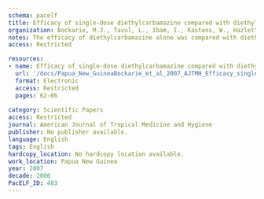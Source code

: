 ```yaml
---
schema: pacelf
title: Efficacy of single-dose diethylcarbamazine compared with diethylcarbamazine combined with albendazole against Wuchereria bancrofti infection in Papua New Guinea
organization: Bockarie, M.J., Tavul, L., Ibam, I., Kastens, W., Hazlett, F., Tisch, D.J., Alpers, M.P., Kazura, J.W.
notes: The efficacy of diethylcarbamazine alone was compared with diethylcarbamazine plus albendazole in residents of an island in Papua New Guinea endemic for Wuchereria bancrofti. There was no statistically significant difference between the two drug regimens in decreasing the microfilaria positive rate at 12 and 24 months after a single-dose treatment with either regimen, e.g., 50.0% clearance of microfilaria at 24 months for diethylcarbamazine alone versus 65.7% clearance of microfilaria for diethylcarbamazine plus albendazole (P > 0.05). In contrast, diethylcarbamazine plus albendazole resulted in a significant decrease in Og4C3 antigen prevalence (17%; P = 0.003) at 24 months whereas diethylcarbamazine did not (10%; P = 0.564). These data showed no statistically significant difference in the efficacy of the two drug regimens in lowering the microfilaria reservoir, but they support the use of diethylcarbamazine combined with albendazole in mass treatment programs on the basis of greater activity against adult worms.
access: Restricted

resources:
- name: Efficacy of single-dose diethylcarbamazine compared with diethylcarbamazine combined with albendazole against Wuchereria bancrofti infection in Papua New Guinea
  url: '/docs/Papua_New_GuineaBockarie_et_al_2007_AJTMH_Efficacy_single_dose_DEC_vs_DECALB_LF_PNG.txt'
  format: Electronic
  access: Restricted
  pages: 62-66
 
category: Scientific Papers
access: Restricted
journal: American Journal of Tropical Medicine and Hygiene
publisher: No publisher available. 
language: English 
tags: English 
hardcopy_location: No hardcopy location available.
work_location: Papua New Guinea
year: 2007
decade: 2000
PacELF_ID: 483
---
```

